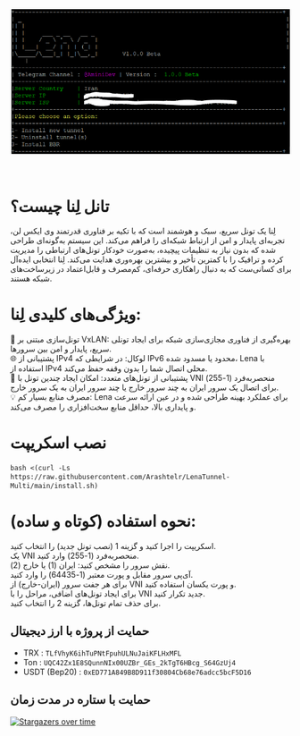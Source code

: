 <div align="center"><img src="https://raw.githubusercontent.com/Arashtelr/LenaTunnel-Multi/main/lena.PNG" width="500"></div>
  <br><br>

# تانل لِنا چیست؟

لِنا یک تونل سریع، سبک و هوشمند است که با تکیه بر فناوری قدرتمند وی ایکس لن، تجربه‌ای پایدار و امن از ارتباط شبکه‌ای را فراهم می‌کند. این سیستم به‌گونه‌ای طراحی شده که بدون نیاز به تنظیمات پیچیده، به‌صورت خودکار تونل‌های ارتباطی را مدیریت کرده و ترافیک را با کمترین تأخیر و بیشترین بهره‌وری هدایت می‌کند. لِنا انتخابی ایده‌آل برای کسانی‌ست که به دنبال راهکاری حرفه‌ای، کم‌مصرف و قابل‌اعتماد در زیرساخت‌های شبکه هستند.
 
# ویژگی‌های کلیدی لِنا:

🚀 تونل‌سازی مبتنی بر VxLAN: بهره‌گیری از فناوری مجازی‌سازی شبکه برای ایجاد تونلی سریع، پایدار و امن بین سرورها. <br>
🌐 پشتیبانی از IPv4 لوکال: در شرایطی که IPv6 محدود یا مسدود شده، Lena با استفاده از IPv4 محلی اتصال شما را بدون وقفه حفظ می‌کند.<br>
🔄 پشتیبانی از تونل‌های متعدد: امکان ایجاد چندین تونل با VNI منحصربه‌فرد (1-255) برای اتصال یک سرور ایران به چند سرور خارج یا چند سرور ایران به یک سرور خارج.<br>
💡 مصرف منابع بسیار کم: Lena برای عملکرد بهینه طراحی شده و در عین ارائه سرعت و پایداری بالا، حداقل منابع سخت‌افزاری را مصرف می‌کند.<br>

# نصب اسکریپت
```
bash <(curl -Ls https://raw.githubusercontent.com/Arashtelr/LenaTunnel-Multi/main/install.sh)
```
# نحوه استفاده (کوتاه و ساده):

اسکریپت را اجرا کنید و گزینه 1 (نصب تونل جدید) را انتخاب کنید.<br>
یک VNI منحصربه‌فرد (1-255) وارد کنید.<br>
نقش سرور را مشخص کنید: ایران (1) یا خارج (2).<br>
آی‌پی سرور مقابل و پورت معتبر (1-64435) را وارد کنید.<br>
برای هر جفت سرور (ایران-خارج) از VNI و پورت یکسان استفاده کنید.<br>
برای ایجاد تونل‌های اضافی، مراحل را با VNI جدید تکرار کنید.<br>
برای حذف تمام تونل‌ها، گزینه 2 را انتخاب کنید.<br>

##  حمایت از پروژه با ارز دیجیتال 
- TRX : `TLfVhyK6ihTuPNtFpuhULNuJaiKFLHxMFL`
- Ton : `UQC42Zx1E8SQunnNIx00UZBr_GEs_2kTgT6HBcg_S64GzUj4`
- USDT (Bep20) : `0xED771A849B8D911f30804Cb68e76adcc5bcF5D16`

## حمایت با ستاره در مدت زمان
[![Stargazers over time](https://starchart.cc/MrAminiDev/LenaTunnel.svg?variant=adaptive)](https://starchart.cc/MrAminiDev/LenaTunnel)
